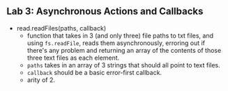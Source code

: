 ## Lab 3: Asynchronous Actions and Callbacks
- read.readFiles(paths, callback)
    - function that takes in 3 (and only three) file paths to txt files, and using `fs.readFile`, reads them asynchronously, erroring out if there's any problem and returning an array of the contents of those three text files as each element.
    - `paths` takes in an array of 3 strings that should all point to text files.
    - `callback` should be a basic error-first callback.
    - arity of 2.
    
